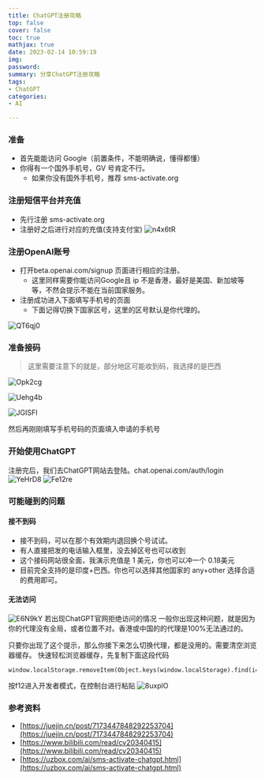 ```yaml
---
title: ChatGPT注册攻略
top: false
cover: false
toc: true
mathjax: true
date: 2023-02-14 10:59:19
img:
password:
summary: 分享ChatGPT注册攻略
tags:
- ChatGPT
categories:
- AI

---
```


### 准备
* 首先能能访问 Google（前置条件，不能明确说，懂得都懂）
* 你得有一个国外手机号，GV 号肯定不行。
    * 如果你没有国外手机号，推荐 sms-activate.org

### 注册短信平台并充值
- 先行注册 sms-activate.org
- 注册好之后进行对应的充值(支持支付宝)
![n4x6tR](https://aamuqiao.oss-cn-beijing.aliyuncs.com/uPic/n4x6tR.png)


### 注册OpenAI账号

- 打开beta.openai.com/signup 页面进行相应的注册。
    - 这里同样需要你能访问Google且 ip 不是香港，最好是美国、新加坡等等，不然会提示不能在当前国家服务。
- 注册成功进入下面填写手机号的页面
    - 下面记得切换下国家区号，这里的区号默认是你代理的。
    

![QT6qj0](https://aamuqiao.oss-cn-beijing.aliyuncs.com/uPic/QT6qj0.jpg)


### 准备接码
> 这里需要注意下的就是，部分地区可能收到码，我选择的是巴西

![Opk2cg](https://aamuqiao.oss-cn-beijing.aliyuncs.com/uPic/Opk2cg.png)


![Uehg4b](https://aamuqiao.oss-cn-beijing.aliyuncs.com/uPic/Uehg4b.png)


![JGISFI](https://aamuqiao.oss-cn-beijing.aliyuncs.com/uPic/JGISFI.png)


然后再刚刚填写手机号码的页面填入申请的手机号

### 开始使用ChatGPT
注册完后，我们去ChatGPT网站去登陆。chat.openai.com/auth/login
![YeHrD8](https://aamuqiao.oss-cn-beijing.aliyuncs.com/uPic/YeHrD8.jpg)
![Fe12re](https://aamuqiao.oss-cn-beijing.aliyuncs.com/uPic/Fe12re.jpg)


### 可能碰到的问题
#### 接不到码
- 接不到码，可以在那个有效期内退回换个号试试。
- 有人直接把发的电话输入框里，没去掉区号也可以收到
- 这个接码网站很全面，我演示充值是 1 美元，你也可以冲一个 0.18美元
- 目前完全支持的是印度+巴西。你也可以选择其他国家的 any+other 选择合适的费用即可。

#### 无法访问

![E6N9kY](https://aamuqiao.oss-cn-beijing.aliyuncs.com/uPic/E6N9kY.png)
若出现ChatGPT官网拒绝访问的情况
一般你出现这种问题，就是因为你的代理没有全局，或者位置不对。香港或中国的的代理是100%无法通过的。

只要你出现了这个提示，那么你接下来怎么切换代理，都是没用的。需要清空浏览器缓存。
快速轻松浏览器缓存，先复制下面这段代码
```
window.localStorage.removeItem(Object.keys(window.localStorage).find(i=>i.startsWith('@@auth0spajs')))
```
按f12进入开发者模式，在控制台进行粘贴
![8uxplO](https://aamuqiao.oss-cn-beijing.aliyuncs.com/uPic/8uxplO.png)





### 参考资料
- [https://juejin.cn/post/7173447848292253704](https://juejin.cn/post/7173447848292253704)
- [https://www.bilibili.com/read/cv20340415](https://www.bilibili.com/read/cv20340415)
- [https://uzbox.com/ai/sms-activate-chatgpt.html](https://uzbox.com/ai/sms-activate-chatgpt.html)
